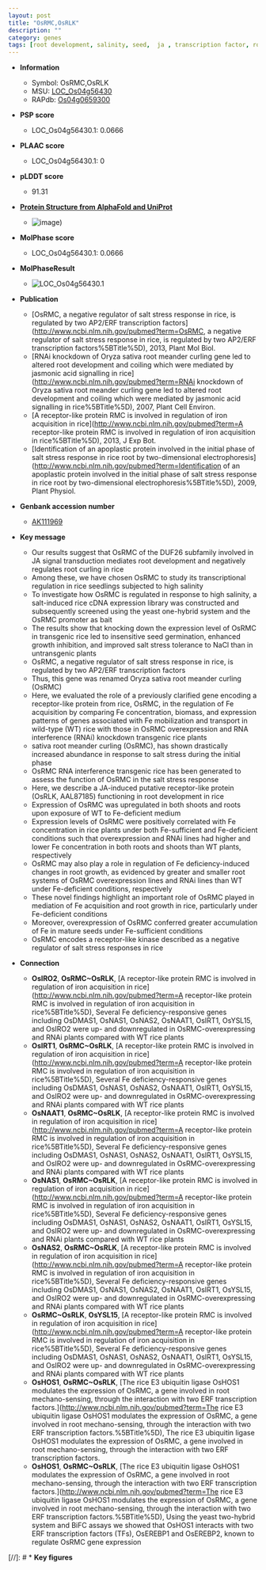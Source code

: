 ```yaml
---
layout: post
title: "OsRMC,OsRLK"
description: ""
category: genes
tags: [root development, salinity, seed,  ja , transcription factor, root, growth, biomass, salt stress, shoot, seedling, seed germination, salt]
---
```


* **Information**  
    + Symbol: OsRMC,OsRLK  
    + MSU: [LOC_Os04g56430](http://rice.plantbiology.msu.edu/cgi-bin/ORF_infopage.cgi?orf=LOC_Os04g56430)  
    + RAPdb: [Os04g0659300](http://rapdb.dna.affrc.go.jp/viewer/gbrowse_details/irgsp1?name=Os04g0659300)  

* **PSP score**  
    + LOC_Os04g56430.1: 0.0666 

* **PLAAC score**  
    + LOC_Os04g56430.1: 0 

* **pLDDT score**
    + 91.31

* **[Protein Structure from AlphaFold and UniProt](https://www.uniprot.org/uniprotkb/Q8S3P3/entry#structure)**
    + ![image](https://ricepsp.github.io/images/Q8/AF-Q8S3P3-F1.png))

* **MolPhase score**
    + LOC_Os04g56430.1: 0.0666

* **MolPhaseResult**
    + ![LOC_Os04g56430.1](https://ricepsp.github.io/pictures/LOC_Os04g/LOC_Os04g56430.1.png)

* **Publication**  
    + [OsRMC, a negative regulator of salt stress response in rice, is regulated by two AP2/ERF transcription factors](http://www.ncbi.nlm.nih.gov/pubmed?term=OsRMC, a negative regulator of salt stress response in rice, is regulated by two AP2/ERF transcription factors%5BTitle%5D), 2013, Plant Mol Biol.
    + [RNAi knockdown of Oryza sativa root meander curling gene led to altered root development and coiling which were mediated by jasmonic acid signalling in rice](http://www.ncbi.nlm.nih.gov/pubmed?term=RNAi knockdown of Oryza sativa root meander curling gene led to altered root development and coiling which were mediated by jasmonic acid signalling in rice%5BTitle%5D), 2007, Plant Cell Environ.
    + [A receptor-like protein RMC is involved in regulation of iron acquisition in rice](http://www.ncbi.nlm.nih.gov/pubmed?term=A receptor-like protein RMC is involved in regulation of iron acquisition in rice%5BTitle%5D), 2013, J Exp Bot.
    + [Identification of an apoplastic protein involved in the initial phase of salt stress response in rice root by two-dimensional electrophoresis](http://www.ncbi.nlm.nih.gov/pubmed?term=Identification of an apoplastic protein involved in the initial phase of salt stress response in rice root by two-dimensional electrophoresis%5BTitle%5D), 2009, Plant Physiol.

* **Genbank accession number**  
    + [AK111969](http://www.ncbi.nlm.nih.gov/nuccore/AK111969)

* **Key message**  
    + Our results suggest that OsRMC of the DUF26 subfamily involved in JA signal transduction mediates root development and negatively regulates root curling in rice
    + Among these, we have chosen OsRMC to study its transcriptional regulation in rice seedlings subjected to high salinity
    + To investigate how OsRMC is regulated in response to high salinity, a salt-induced rice cDNA expression library was constructed and subsequently screened using the yeast one-hybrid system and the OsRMC promoter as bait
    + The results show that knocking down the expression level of OsRMC in transgenic rice led to insensitive seed germination, enhanced growth inhibition, and improved salt stress tolerance to NaCl than in untransgenic plants
    + OsRMC, a negative regulator of salt stress response in rice, is regulated by two AP2/ERF transcription factors
    + Thus, this gene was renamed Oryza sativa root meander curling (OsRMC)
    + Here, we evaluated the role of a previously clarified gene encoding a receptor-like protein from rice, OsRMC, in the regulation of Fe acquisition by comparing Fe concentration, biomass, and expression patterns of genes associated with Fe mobilization and transport in wild-type (WT) rice with those in OsRMC overexpression and RNA interference (RNAi) knockdown transgenic rice plants
    + sativa root meander curling (OsRMC), has shown drastically increased abundance in response to salt stress during the initial phase
    + OsRMC RNA interference transgenic rice has been generated to assess the function of OsRMC in the salt stress response
    + Here, we describe a JA-induced putative receptor-like protein (OsRLK, AAL87185) functioning in root development in rice
    + Expression of OsRMC was upregulated in both shoots and roots upon exposure of WT to Fe-deficient medium
    + Expression levels of OsRMC were positively correlated with Fe concentration in rice plants under both Fe-sufficient and Fe-deficient conditions such that overexpression and RNAi lines had higher and lower Fe concentration in both roots and shoots than WT plants, respectively
    + OsRMC may also play a role in regulation of Fe deficiency-induced changes in root growth, as evidenced by greater and smaller root systems of OsRMC overexpression lines and RNAi lines than WT under Fe-deficient conditions, respectively
    + These novel findings highlight an important role of OsRMC played in mediation of Fe acquisition and root growth in rice, particularly under Fe-deficient conditions
    + Moreover, overexpression of OsRMC conferred greater accumulation of Fe in mature seeds under Fe-sufficient conditions
    + OsRMC encodes a receptor-like kinase described as a negative regulator of salt stress responses in rice

* **Connection**  
    + __OsIRO2__, __OsRMC~OsRLK__, [A receptor-like protein RMC is involved in regulation of iron acquisition in rice](http://www.ncbi.nlm.nih.gov/pubmed?term=A receptor-like protein RMC is involved in regulation of iron acquisition in rice%5BTitle%5D), Several Fe deficiency-responsive genes including OsDMAS1, OsNAS1, OsNAS2, OsNAAT1, OsIRT1, OsYSL15, and OsIRO2 were up- and downregulated in OsRMC-overexpressing and RNAi plants compared with WT rice plants
    + __OsIRT1__, __OsRMC~OsRLK__, [A receptor-like protein RMC is involved in regulation of iron acquisition in rice](http://www.ncbi.nlm.nih.gov/pubmed?term=A receptor-like protein RMC is involved in regulation of iron acquisition in rice%5BTitle%5D), Several Fe deficiency-responsive genes including OsDMAS1, OsNAS1, OsNAS2, OsNAAT1, OsIRT1, OsYSL15, and OsIRO2 were up- and downregulated in OsRMC-overexpressing and RNAi plants compared with WT rice plants
    + __OsNAAT1__, __OsRMC~OsRLK__, [A receptor-like protein RMC is involved in regulation of iron acquisition in rice](http://www.ncbi.nlm.nih.gov/pubmed?term=A receptor-like protein RMC is involved in regulation of iron acquisition in rice%5BTitle%5D), Several Fe deficiency-responsive genes including OsDMAS1, OsNAS1, OsNAS2, OsNAAT1, OsIRT1, OsYSL15, and OsIRO2 were up- and downregulated in OsRMC-overexpressing and RNAi plants compared with WT rice plants
    + __OsNAS1__, __OsRMC~OsRLK__, [A receptor-like protein RMC is involved in regulation of iron acquisition in rice](http://www.ncbi.nlm.nih.gov/pubmed?term=A receptor-like protein RMC is involved in regulation of iron acquisition in rice%5BTitle%5D), Several Fe deficiency-responsive genes including OsDMAS1, OsNAS1, OsNAS2, OsNAAT1, OsIRT1, OsYSL15, and OsIRO2 were up- and downregulated in OsRMC-overexpressing and RNAi plants compared with WT rice plants
    + __OsNAS2__, __OsRMC~OsRLK__, [A receptor-like protein RMC is involved in regulation of iron acquisition in rice](http://www.ncbi.nlm.nih.gov/pubmed?term=A receptor-like protein RMC is involved in regulation of iron acquisition in rice%5BTitle%5D), Several Fe deficiency-responsive genes including OsDMAS1, OsNAS1, OsNAS2, OsNAAT1, OsIRT1, OsYSL15, and OsIRO2 were up- and downregulated in OsRMC-overexpressing and RNAi plants compared with WT rice plants
    + __OsRMC~OsRLK__, __OsYSL15__, [A receptor-like protein RMC is involved in regulation of iron acquisition in rice](http://www.ncbi.nlm.nih.gov/pubmed?term=A receptor-like protein RMC is involved in regulation of iron acquisition in rice%5BTitle%5D), Several Fe deficiency-responsive genes including OsDMAS1, OsNAS1, OsNAS2, OsNAAT1, OsIRT1, OsYSL15, and OsIRO2 were up- and downregulated in OsRMC-overexpressing and RNAi plants compared with WT rice plants
    + __OsHOS1__, __OsRMC~OsRLK__, [The rice E3 ubiquitin ligase OsHOS1 modulates the expression of OsRMC, a gene involved in root mechano-sensing, through the interaction with two ERF transcription factors.](http://www.ncbi.nlm.nih.gov/pubmed?term=The rice E3 ubiquitin ligase OsHOS1 modulates the expression of OsRMC, a gene involved in root mechano-sensing, through the interaction with two ERF transcription factors.%5BTitle%5D), The rice E3 ubiquitin ligase OsHOS1 modulates the expression of OsRMC, a gene involved in root mechano-sensing, through the interaction with two ERF transcription factors.
    + __OsHOS1__, __OsRMC~OsRLK__, [The rice E3 ubiquitin ligase OsHOS1 modulates the expression of OsRMC, a gene involved in root mechano-sensing, through the interaction with two ERF transcription factors.](http://www.ncbi.nlm.nih.gov/pubmed?term=The rice E3 ubiquitin ligase OsHOS1 modulates the expression of OsRMC, a gene involved in root mechano-sensing, through the interaction with two ERF transcription factors.%5BTitle%5D), Using the yeast two-hybrid system and BiFC assays we showed that OsHOS1 interacts with two ERF transcription factors (TFs), OsEREBP1 and OsEREBP2, known to regulate OsRMC gene expression

[//]: # * **Key figures**  


